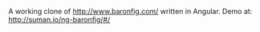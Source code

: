 A working clone of http://www.baronfig.com/ written in Angular. Demo at: http://suman.io/ng-baronfig/#/
